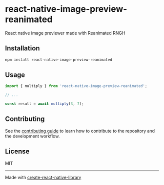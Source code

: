 # react-native-image-preview-reanimated

React native image previewer made with Reanimated RNGH

## Installation

```sh
npm install react-native-image-preview-reanimated
```

## Usage


```js
import { multiply } from 'react-native-image-preview-reanimated';

// ...

const result = await multiply(3, 7);
```


## Contributing

See the [contributing guide](CONTRIBUTING.md) to learn how to contribute to the repository and the development workflow.

## License

MIT

---

Made with [create-react-native-library](https://github.com/callstack/react-native-builder-bob)
